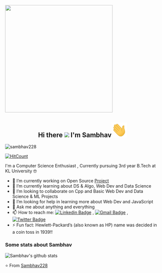 <img src="https://camo.githubusercontent.com/3b7c592ede97b6138ffd4b1cc1541c2f3b11fd39/687474703a2f2f33312e6d656469612e74756d626c722e636f6d2f31376665613932306666333665663466356238373764353231366137616164392f74756d626c725f6d6f39786a65387a5a34317163626975666f315f313238302e676966" height="350px" width ="350px">


<h2 align="Center">  Hi there <img src="https://media.giphy.com/media/WUlplcMpOCEmTGBtBW/giphy.gif" width="30"> I'm Sambhav<img src="https://raw.githubusercontent.com/ABSphreak/ABSphreak/master/gifs/Hi.gif" width="50"></h3>
<p align="left"> <img src="https://komarev.com/ghpvc/?username=sambhav228" alt="sambhav228" /> </p>

[![HitCount](http://hits.dwyl.com/sambhav228/sambhav228.svg)](http://hits.dwyl.com/sambhav228/sambhav228)

I'm a Computer Science Enthusiast , Currently pursuing 3rd year B.Tech at KL University 🤓

- 🔭 I’m currently working on Open Source [Project](https://github.com/sambhav228/Stulysis)
- 🌱 I’m currently learning about DS & Algo, Web Dev and Data Science
- 👯 I’m looking to collaborate on Cpp and Basic Web Dev and Data Science & ML Projects
- 🤔 I’m looking for help in learning more about Web Dev and JavaScript
- 💬 Ask me about anything and everything 
- 📫 How to reach me:
[![Linkedin Badge](https://img.shields.io/badge/-LinkedIn-blue?style=flat-square&logo=Linkedin&logoColor=white&link=https://www.linkedin.com/in/sambhav228/)](https://www.linkedin.com/in/sambhav228/) 
, [![Gmail Badge](https://img.shields.io/badge/-Gmail-c14438?style=flat-square&logo=Gmail&logoColor=white&link=mailto:sambhavkumar228@gmail.com)](mailto:sambhavkumar228@gmail.com)
,[![Twitter Badge](https://img.shields.io/badge/-sambhav-1ca0f1?style=flat-square&logo=twitter&logoColor=white&link=https://twitter.com/sambhav228)](https://twitter.com/sambhav228)
- ⚡ Fun fact: Hewlett-Packard’s (also known as HP) name was decided in a coin toss in 1939!! 

### Some stats about Sambhav
<img alt="Sambhav's github stats" src="https://github-readme-stats.vercel.app/api?username=sambhav228&&show_icons=true&title_color=ffffff&icon_color=bb2acf&text_color=daf7dc&bg_color=151515" >

⭐️ From [Sambhav228](https://github.com/sambhav228)


